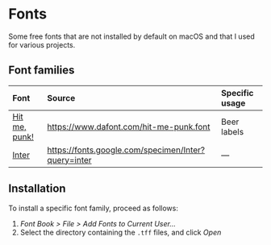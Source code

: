 # Fonts

Some free fonts that are not installed by default on macOS and that I used for various projects.

## Font families

| Font  | Source                                  | Specific usage       |
|:-----------------------------|:----------------------------------------|:------------|
| [Hit me, punk!](hit-me-punk) | https://www.dafont.com/hit-me-punk.font | Beer labels |
| [Inter](inter) | https://fonts.google.com/specimen/Inter?query=inter | — |

## Installation

To install a specific font family, proceed as follows:

1. _Font Book > File > Add Fonts to Current User..._
2. Select the directory containing the `.tff` files, and click _Open_
